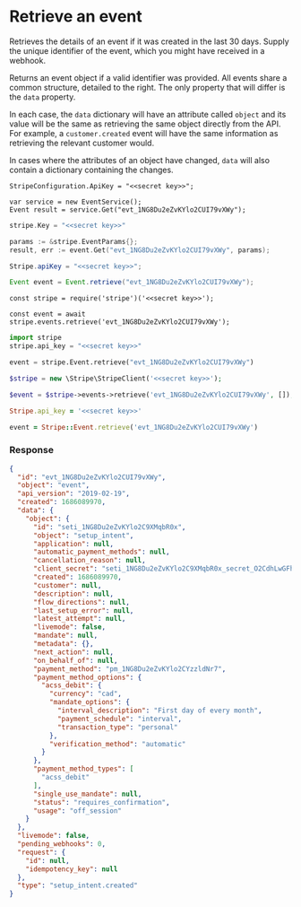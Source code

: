 # Retrieve an event

Retrieves the details of an event if it was created in the last 30 days. Supply the unique identifier of the event, which you might have received in a webhook.

Returns an event object if a valid identifier was provided. All events share a common structure, detailed to the right. The only property that will differ is the `data` property.

In each case, the `data` dictionary will have an attribute called `object` and its value will be the same as retrieving the same object directly from the API. For example, a `customer.created` event will have the same information as retrieving the relevant customer would.

In cases where the attributes of an object have changed, `data` will also contain a dictionary containing the changes.


```dotnet
StripeConfiguration.ApiKey = "<<secret key>>";

var service = new EventService();
Event result = service.Get("evt_1NG8Du2eZvKYlo2CUI79vXWy");
```

```go
stripe.Key = "<<secret key>>"

params := &stripe.EventParams{};
result, err := event.Get("evt_1NG8Du2eZvKYlo2CUI79vXWy", params);
```

```java
Stripe.apiKey = "<<secret key>>";

Event event = Event.retrieve("evt_1NG8Du2eZvKYlo2CUI79vXWy");
```

```node
const stripe = require('stripe')('<<secret key>>');

const event = await stripe.events.retrieve('evt_1NG8Du2eZvKYlo2CUI79vXWy');
```

```python
import stripe
stripe.api_key = "<<secret key>>"

event = stripe.Event.retrieve("evt_1NG8Du2eZvKYlo2CUI79vXWy")
```

```php
$stripe = new \Stripe\StripeClient('<<secret key>>');

$event = $stripe->events->retrieve('evt_1NG8Du2eZvKYlo2CUI79vXWy', []);
```

```ruby
Stripe.api_key = '<<secret key>>'

event = Stripe::Event.retrieve('evt_1NG8Du2eZvKYlo2CUI79vXWy')
```

### Response

```json
{
  "id": "evt_1NG8Du2eZvKYlo2CUI79vXWy",
  "object": "event",
  "api_version": "2019-02-19",
  "created": 1686089970,
  "data": {
    "object": {
      "id": "seti_1NG8Du2eZvKYlo2C9XMqbR0x",
      "object": "setup_intent",
      "application": null,
      "automatic_payment_methods": null,
      "cancellation_reason": null,
      "client_secret": "seti_1NG8Du2eZvKYlo2C9XMqbR0x_secret_O2CdhLwGFh2Aej7bCY7qp8jlIuyR8DJ",
      "created": 1686089970,
      "customer": null,
      "description": null,
      "flow_directions": null,
      "last_setup_error": null,
      "latest_attempt": null,
      "livemode": false,
      "mandate": null,
      "metadata": {},
      "next_action": null,
      "on_behalf_of": null,
      "payment_method": "pm_1NG8Du2eZvKYlo2CYzzldNr7",
      "payment_method_options": {
        "acss_debit": {
          "currency": "cad",
          "mandate_options": {
            "interval_description": "First day of every month",
            "payment_schedule": "interval",
            "transaction_type": "personal"
          },
          "verification_method": "automatic"
        }
      },
      "payment_method_types": [
        "acss_debit"
      ],
      "single_use_mandate": null,
      "status": "requires_confirmation",
      "usage": "off_session"
    }
  },
  "livemode": false,
  "pending_webhooks": 0,
  "request": {
    "id": null,
    "idempotency_key": null
  },
  "type": "setup_intent.created"
}
```